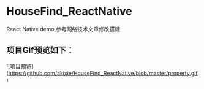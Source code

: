 # HouseFind_ReactNative
React Native demo,参考网络技术文章修改搭建

## 项目Gif预览如下：
![项目预览]
(https://github.com/akixie/HouseFind_ReactNative/blob/master/property.gif)

